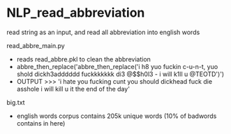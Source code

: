 # NLP_read_abbreviation
read string as an input, and read all abbreviation into english words

read_abbre_main.py
  - reads read_abbre.pkl to clean the abbreviation
  - abbre_then_replace('abbre_then_replace('i h8 yuo fuckin c-u-n-t, yuo shold  dickh3adddddd fuckkkkkkk di3 @$$h0l3 - i will k1ll u @TEOTD')')
  - OUTPUT >>> 'i hate you fucking cunt you should dickhead fuck die asshole i will kill u it the end of the day'
  
big.txt
  - english words corpus contains 205k unique words (10% of badwords contains in here)
